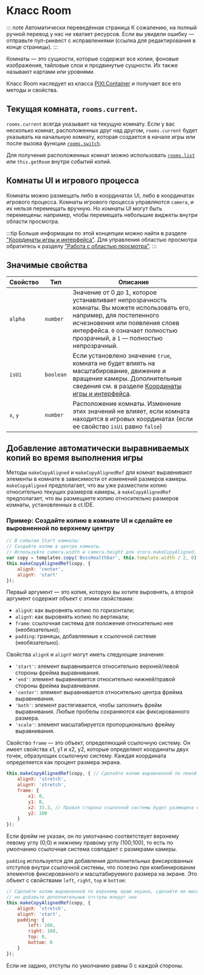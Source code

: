 # Класс Room

::: note Автоматически переведённая страница
К сожалению, на полный ручной перевод у нас не хватает ресурсов.
Если вы увидели ошибку — отправьте пул-риквест с исправлениями (ссылка для редактирования в конце страницы).
:::

Комнаты — это сущности, которые содержат все копии, фоновые изображения, тайловые слои и продвинутые сущности. Их также называют картами или уровнями.

Класс Room наследует из класса [PIXI.Container](https://pixijs.download/release/docs/PIXI.Container.html) и получает все его методы и свойства.

## Текущая комната, `rooms.current`.

`rooms.current` всегда указывает на текущую комнату. Если у вас несколько комнат, расположенных друг над другом, `rooms.current` будет указывать на начальную комнату, которая создается в начале игры или после вызова функции [`rooms.switch`](rooms.html#rooms-switch-newroomname).

Для получения расположенных комнат можно использовать [`rooms.list`](./rooms.md#rooms-list-roomname) или `this.getRoom` внутри событий копий.

## Комнаты UI и игрового процесса

Комнаты можно размещать либо в координатах UI, либо в координатах игрового процесса. Комнаты игрового процесса управляются `camera`, и их нельзя перемещать вручную. Но комнаты UI могут быть перемещены: например, чтобы перемещать небольшие виджеты внутри области просмотра.

:::tip
Больше информации по этой концепции можно найти в разделе ["Координаты игры и интерфейса"](./tips-n-tricks/game-and-ui-coordinates.md). Для управления областью просмотра обратитесь к разделу ["Работа с областью просмотра"](./tips-n-tricks/viewport-management.md).
:::

## Значимые свойства

| Свойство | Тип | Описание|
|-|-|-|
|`alpha` | `number` | Значение от 0 до 1, которое устанавливает непрозрачность комнаты. Вы можете использовать его, например, для постепенного исчезновения или появления слоев интерфейса. `0` означает полностью прозрачный, а `1` — полностью непрозрачный.|
|`isUi` | `boolean` | Если установлено значение `true`, комната не будет влиять на масштабирование, движение и вращение камеры. Дополнительные сведения см. в разделе [Координаты игры и интерфейса](tips-n-tricks/game-and-ui-coordinates.html).|
|`x`, `y` | `number` | Расположение комнаты. Изменение этих значений не влияет, если комната находится в игровых координатах (если ее свойство `isUi` равно `false`)|

## Добавление автоматически выравниваемых копий во время выполнения игры
Методы `makeCopyAligned` и `makeCopyAlignedRef` для комнат выравнивают элементы в комнате в зависимости от изменений размеров камеры. `makeCopyAligned` предполагает, что вы уже разместили копию относительно текущих размеров камеры, а `makeCopyAlignedRef` предполагает, что вы размещаете копию относительно размеров комнаты, установленных в ct.IDE.

### Пример: Создайте копию в комнате UI и сделайте ее выровненной по верхнему центру

```js
// В событии Start комнаты:
// Создайте копию в центре комнаты.
// Используйте camera.width и camera.height для этого.makeCopyAligned.
var copy = templates.copy('BossHealthbar', this.template.width / 2, 0);
this.makeCopyAlignedRef(copy, {
    alignX: 'center',
    alignY: 'start'
});
```

Первый аргумент — это копия, которую вы хотите выровнять, а второй аргумент содержит объект с этими свойствами:

* `alignX`: как выровнять копию по горизонтали;
* `alignY`: как выровнять копию по вертикали;
* `frame`: ссылочная система для положения относительно нее (необязательно);
* `padding`: границы, добавляемые к ссылочной системе (необязательно).

Свойства `alignX` и `alignY` могут иметь следующие значения:

* `'start'`: элемент выравнивается относительно верхней/левой стороны фрейма выравнивания.
* `'end'`: элемент выравнивается относительно нижней/правой стороны фрейма выравнивания.
* `'center'`: элемент выравнивается относительно центра фрейма выравнивания.
* `'both'`: элемент растягивается, чтобы заполнить фрейм выравнивания. Любые пробелы сохраняются как фиксированного размера.
* `'scale'`: элемент масштабируется пропорционально фрейму выравнивания.


Свойство `frame` — это объект, определяющий ссылочную систему. Он имеет свойства x1, y1 и x2, y2, которые определяют координаты двух точек, образующих ссылочную систему. Каждая координата определяется как процент размера экрана.

```js
this.makeCopyAlignedRef(copy, { // Сделайте копию выравненной по левой трети экрана
    alignX: 'stretch',
    alignY: 'stretch',
    frame: {
        x1: 0,
        y1: 0,
        x2: 33.3, // Правая сторона ссылочной системы будет размещена в одной третьей от экрана слева
        y2: 100
    }
});
```

Если фрейм не указан, он по умолчанию соответствует верхнему левому углу (0;0) и нижнему правому углу (100;100), то есть по умолчанию ссылочная система совпадает с размерами камеры.

`padding` используется для добавления дополнительных фиксированных отступов внутри ссылочной системы, что полезно при комбинировании элементов фиксированного и масштабируемого размера на экране. Это объект с свойствами `left`, `right`, `top` и `bottom`:

```js
// Сделайте копию выравненной по верхнему краю экрана, сделайте ее масштабируемой пропорционально,
// но добавьте дополнительные отступы вокруг нее
this.makeCopyAlignedRef(copy, {
    alignX: 'stretch',
    alignY: 'start',
    padding: {
        left: 160,
        right: 160,
        top: 0,
        bottom: 0
    }
});
```

Если не задано, отступы по умолчанию равны 0 с каждой стороны.

